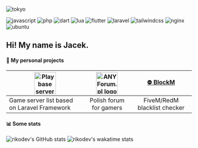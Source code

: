 ![tokyo](https://i.imgur.com/Xv9MXfC.gif)

![javascript](https://img.shields.io/badge/JavaScript-323330?style=flat-square&logo=javascript&logoColor=F7DF1E) ![php](https://img.shields.io/badge/PHP-777BB4?style=flat-square&logo=php&logoColor=white) ![dart](https://img.shields.io/badge/Dart-0175C2?style=flat-square&logo=dart&logoColor=white) ![lua](https://img.shields.io/badge/Lua-2C2D72?style=flat-square&logo=lua&logoColor=white) ![flutter](https://img.shields.io/badge/Flutter-02569B?style=flat-square&logo=flutter&logoColor=white) ![laravel](https://img.shields.io/badge/Laravel-FF2D20?style=flat-square&logo=laravel&logoColor=white) ![tailwindcss](https://img.shields.io/badge/Tailwind_CSS-38B2AC?style=flat-square&logo=tailwind-css&logoColor=white) ![nginx](https://img.shields.io/badge/Nginx-009639?style=flat-square&logo=nginx&logoColor=white) ![ubuntu](https://img.shields.io/badge/Ubuntu-E95420?style=flat-square&logo=ubuntu&logoColor=white)

## Hi! My name is Jacek.

#### 📁 My personal projects
| [<img src="https://playbase.pro/storage/branding/playbase_color.svg" height="59" alt="Playbase server list logo" />](https://playbase.pro) | [<img src="https://anyforum.pl/uploads/default/original/2X/f/f79eed78c528fb21fa2065322acebc6d47d9e721.webp" height="59" alt="ANYForum.pl logo" />](https://anyforum.pl) | [⛔️ BlockM](https://riko.dev/apps/blockm/) |
| ------------------------------------------- |:--------------------------------------:|:-------------------------------------------:|
| Game server list based on Laravel Framework | Polish forum for gamers                | FiveM/RedM blacklist checker                |

#### 📊 Some stats
![rikodev's GitHub stats](https://github-readme-stats.vercel.app/api?username=RikoDEV&show_icons=true)
![rikodev's wakatime stats](https://github-readme-stats.vercel.app/api/wakatime?username=RikoDEV)

